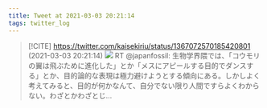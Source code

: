 ```yaml
---
title: Tweet at 2021-03-03 20:21:14
tags: twitter_log
---
```


> [!CITE] https://twitter.com/kaisekiriu/status/1367072570185420801 (2021-03-03 20:21:14)
> ![](https://twitter.com/kaisekiriu/status/1367072570185420801)
> RT @japanfossil: 生物学界隈では、「コウモリの翼は飛ぶために進化した」とか「メスにアピールする目的でダンスする」とか、目的論的な表現は極力避けようとする傾向にある。しかしよく考えてみると、目的が何かなんて、自分でない限り人間ですらよくわからない。わざとかわざとじ…
